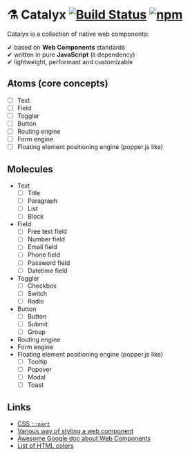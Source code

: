 # ⚗️ Catalyx [![Build Status](https://travis-ci.org/soywod/catalyx.svg?branch=master)](https://travis-ci.org/soywod/catalyx) [![npm](https://img.shields.io/npm/v/catalyx?label=npm)](https://www.npmjs.com/package/catalyx)

Catalyx is a collection of native web components:

✔ based on **Web Components** standards<br>
✔ written in pure **JavaScript** (`0` dependency)<br>
✔ lightweight, performant and customizable<br>

## Atoms (core concepts)

- [ ] Text
- [ ] Field
- [ ] Toggler
- [ ] Button
- [ ] Routing engine
- [ ] Form engine
- [ ] Floating element positioning engine (popper.js like)

## Molecules

- Text
  - [ ] Title
  - [ ] Paragraph
  - [ ] List
  - [ ] Block
- Field
  - [ ] Free text field
  - [ ] Number field
  - [ ] Email field
  - [ ] Phone field
  - [ ] Password field
  - [ ] Datetime field
- Toggler
  - [ ] Checkbox
  - [ ] Switch
  - [ ] Radio
- Button
  - [ ] Button
  - [ ] Submit
  - [ ] Group
- Routing engine
- Form engine
- Floating element positioning engine (popper.js like)
  - [ ] Tooltip
  - [ ] Popover
  - [ ] Modal
  - [ ] Toast

## Links

- [CSS `::part`](https://developer.mozilla.org/en-US/docs/Web/CSS/::part)
- [Various way of styling a web component](https://www.smashingmagazine.com/2016/12/styling-web-components-using-a-shared-style-sheet/)
- [Awesome Google doc about Web Components](https://developers.google.com/web/fundamentals/web-components)
- [List of HTML colors](https://en.wikipedia.org/wiki/Web_colors)
